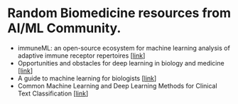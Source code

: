 # Random Biomedicine resources from AI/ML Community.
* immuneML: an open-source ecosystem for machine learning analysis of adaptive immune receptor repertoires [[link](https://immuneml.uio.no/)]
* Opportunities and obstacles for deep learning in biology and medicine [[link](https://www.ncbi.nlm.nih.gov/pmc/articles/PMC5938574/)]
* A guide to machine learning for biologists [[link](https://www.nature.com/articles/s41580-021-00407-0)]
* Common Machine Learning and Deep Learning Methods for Clinical Text Classification [[link](https://towardsdatascience.com/common-machine-learning-and-deep-learning-methods-for-clinical-text-classification-188473477a32)]

